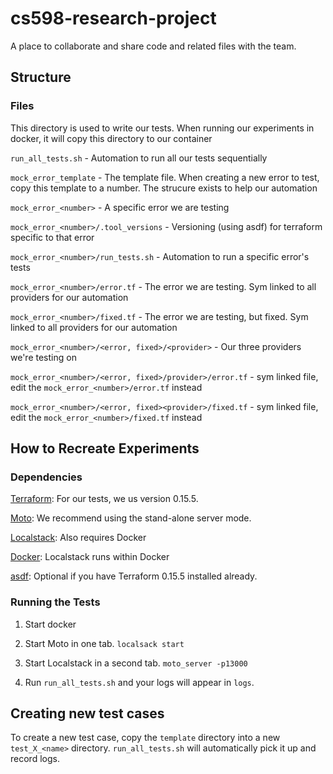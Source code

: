 # cs598-research-project

A place to collaborate and share code and related files with the team.

## Structure

### Files

This directory is used to write our tests. When running our experiments in docker, it will copy this directory to our container

`run_all_tests.sh` - Automation to run all our tests sequentially

`mock_error_template` - The template file. When creating a new error to test, copy this template to a number. The strucure exists to help our automation

`mock_error_<number>` - A specific error we are testing

`mock_error_<number>/.tool_versions` - Versioning (using asdf) for terraform specific to that error

`mock_error_<number>/run_tests.sh` - Automation to run a specific error's tests

`mock_error_<number>/error.tf` - The error we are testing. Sym linked to all providers for our automation

`mock_error_<number>/fixed.tf` - The error we are testing, but fixed. Sym linked to all providers for our automation

`mock_error_<number>/<error, fixed>/<provider>` - Our three providers we're testing on

`mock_error_<number>/<error, fixed>/provider>/error.tf` - sym linked file, edit the `mock_error_<number>/error.tf` instead

`mock_error_<number>/<error, fixed><provider>/fixed.tf` - sym linked file, edit the `mock_error_<number>/fixed.tf` instead

## How to Recreate Experiments

### Dependencies

[Terraform](https://learn.hashicorp.com/tutorials/terraform/install-cli): For our tests, we us version 0.15.5.

[Moto](https://github.com/spulec/moto#stand-alone-server-mode): We recommend using the stand-alone server mode.

[Localstack](https://github.com/localstack/localstack#installing): Also requires Docker

[Docker](https://www.docker.com/): Localstack runs within Docker

[asdf](https://asdf-vm.com/): Optional if you have Terraform 0.15.5 installed already.

### Running the Tests

1. Start docker

2. Start Moto in one tab. `localsack start`

3. Start Localstack in a second tab. `moto_server -p13000`

4. Run `run_all_tests.sh` and your logs will appear in `logs`.

## Creating new test cases

To create a new test case, copy the `template` directory into a new `test_X_<name>` directory. `run_all_tests.sh` will automatically pick it up and record logs.
